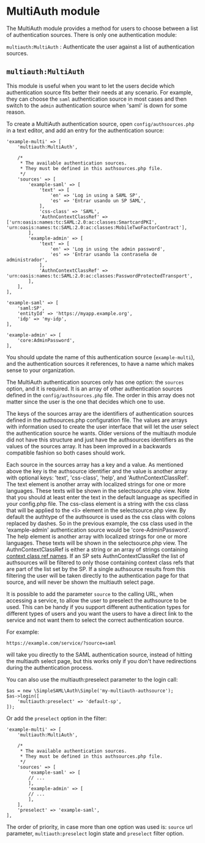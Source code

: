 MultiAuth module
================

The MultiAuth module provides a method for users to choose between
a list of authentication sources. There is only one authentication
module:

`multiauth:MultiAuth`
: Authenticate the user against a list of authentication sources.

`multiauth:MultiAuth`
---------------------

This module is useful when you want to let the users decide which
authentication source fits better their needs at any scenario. For
example, they can choose the `saml` authentication source in most
cases and then switch to the `admin` authentication source when
'saml' is down for some reason.

To create a MultiAuth authentication source, open
`config/authsources.php` in a text editor, and add an entry for the
authentication source:

    'example-multi' => [
        'multiauth:MultiAuth',

        /*
         * The available authentication sources.
         * They must be defined in this authsources.php file.
         */
        'sources' => [
            'example-saml' => [
                'text' => [
                    'en' => 'Log in using a SAML SP',
                    'es' => 'Entrar usando un SP SAML',
                ],
                'css-class' => 'SAML',
                'AuthnContextClassRef' => ['urn:oasis:names:tc:SAML:2.0:ac:classes:SmartcardPKI', 'urn:oasis:names:tc:SAML:2.0:ac:classes:MobileTwoFactorContract'],
            ],
            'example-admin' => [
                'text' => [
                    'en' => 'Log in using the admin password',
                    'es' => 'Entrar usando la contraseña de administrador',
                ],
                'AuthnContextClassRef' => 'urn:oasis:names:tc:SAML:2.0:ac:classes:PasswordProtectedTransport',
            ],
        ],
    ],

    'example-saml' => [
        'saml:SP',
        'entityId' => 'https://myapp.example.org',
        'idp' => 'my-idp',
    ],

    'example-admin' => [
        'core:AdminPassword',
    ],

You should update the name of this authentication source
(`example-multi`), and the authentication sources it references,
to have a name which makes sense to your organization.

The MultiAuth authentication sources only has one option: the
`sources` option, and it is required. It is an array of other
authentication sources defined in the `config/authsources.php`
file. The order in this array does not matter since the user
is the one that decides which one to use.

The keys of the sources array are the identifiers of authentication
sources defined in the authsources.php configuration file. The
values are arrays with information used to create the user
interface that will let the user select the authentication source
he wants. Older versions of the multiauth module did not have
this structure and just have the authsources identifiers as the
values of the sources array. It has been improved in a backwards
compatible fashion so both cases should work.

Each source in the sources array has a key and a value. As
mentioned above the key is the authsource identifier and the value
is another array with optional keys: 'text', 'css-class', 'help', and 'AuthnContextClassRef'.
The text element is another array with localized strings for one
or more languages. These texts will be shown in the selectsource.php
view. Note that you should at least enter the text in the default
language as specified in your config.php file. The css-class
element is a string with the css class that will be applied to
the &lt;li> element in the selectsource.php view. By default the
authtype of the authsource is used as the css class with colons
replaced by dashes. So in the previous example, the css class used
in the 'example-admin' authentication source would be
'core-AdminPassword'. The help element is another array with localized
strings for one or more languages. These texts will be shown in the
selectsource.php view. The AuthnContextClassRef is either a string or
an array of strings containing [context class ref names](https://docs.oasis-open.org/security/saml/v2.0/saml-authn-context-2.0-os.pdf).
If an SP sets AuthnContextClassRef the list of authsources will be
filtered to only those containing context class refs that are part of the list set by the SP.
If a single authsource results from this filtering the user will be taken directly to the
authentication page for that source, and will never be shown the multiauth select page.

It is possible to add the parameter `source` to the calling URL,
when accessing a service, to allow the user to preselect the
authsource to be used. This can be handy if you support different
authentication types for different types of users and you want the
users to have a direct link to the service and not want them to
select the correct authentication source.

For example:

`https://example.com/service/?source=saml`

will take you directly to the SAML authentication source, instead
of hitting the multiauth select page, but this works only if you
don't have redirections during the authentication process.

You can also use the multiauth:preselect parameter to the login call:

    $as = new \SimpleSAML\Auth\Simple('my-multiauth-authsource');
    $as->login([
        'multiauth:preselect' => 'default-sp',
    ]);

Or add the `preselect` option in the filter:

    'example-multi' => [
        'multiauth:MultiAuth',

        /*
         * The available authentication sources.
         * They must be defined in this authsources.php file.
         */
        'sources' => [
            'example-saml' => [
            // ...
            ],
            'example-admin' => [
            // ...
            ],
        ],
        'preselect' => 'example-saml',
    ],

The order of priority, in case more than one option was used is:
`source` url parameter, `multiauth:preselect` login state and
`preselect` filter option.
